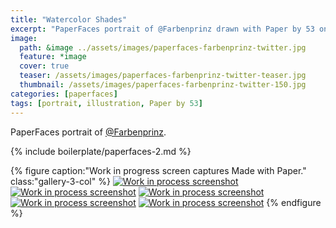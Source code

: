 ```yaml
---
title: "Watercolor Shades"
excerpt: "PaperFaces portrait of @Farbenprinz drawn with Paper by 53 on an iPad."
image: 
  path: &image ../assets/images/paperfaces-farbenprinz-twitter.jpg 
  feature: *image
  cover: true
  teaser: /assets/images/paperfaces-farbenprinz-twitter-teaser.jpg
  thumbnail: /assets/images/paperfaces-farbenprinz-twitter-150.jpg
categories: [paperfaces]
tags: [portrait, illustration, Paper by 53]
---
```


PaperFaces portrait of [@Farbenprinz](https://twitter.com/farbenprinz).

{% include boilerplate/paperfaces-2.md %}

{% figure caption:"Work in progress screen captures Made with Paper." class:"gallery-3-col" %}
[![Work in process screenshot](/assets/images/paperfaces-farbenprinz-process-1-600.jpg)](/assets/images/paperfaces-farbenprinz-process-1-lg.jpg) [![Work in process screenshot](/assets/images/paperfaces-farbenprinz-process-2-600.jpg)](/assets/images/paperfaces-farbenprinz-process-2-lg.jpg) [![Work in process screenshot](/assets/images/paperfaces-farbenprinz-process-3-600.jpg)](/assets/images/paperfaces-farbenprinz-process-3-lg.jpg) [![Work in process screenshot](/assets/images/paperfaces-farbenprinz-process-4-600.jpg)](/assets/images/paperfaces-farbenprinz-process-4-lg.jpg) [![Work in process screenshot](/assets/images/paperfaces-farbenprinz-process-5-600.jpg)](/assets/images/paperfaces-farbenprinz-process-5-lg.jpg)
{% endfigure %}
